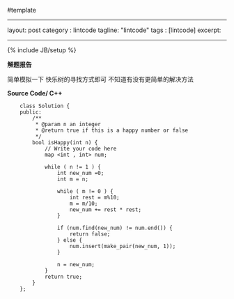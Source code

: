 #template

---
layout: post
category : lintcode
tagline: "lintcode"
tags : [lintcode]
excerpt: 

---
{% include JB/setup %}

**解题报告**

简单模拟一下 快乐树的寻找方式即可
不知道有没有更简单的解决方法


**Source Code/ C++**

```
    class Solution {
    public:
        /**
         * @param n an integer
         * @return true if this is a happy number or false
         */
        bool isHappy(int n) {
            // Write your code here
            map <int , int> num;
            
            while ( n != 1 ) {
                int new_num =0;
                int m = n;
                
                while ( m != 0 ) {
                    int rest = m%10;
                    m = m/10;
                    new_num += rest * rest;
                }
                
                if (num.find(new_num) != num.end()) {
                    return false;
                } else {
                    num.insert(make_pair(new_num, 1));
                }
                
                n = new_num;
            }
            return true;
        }
    };
```